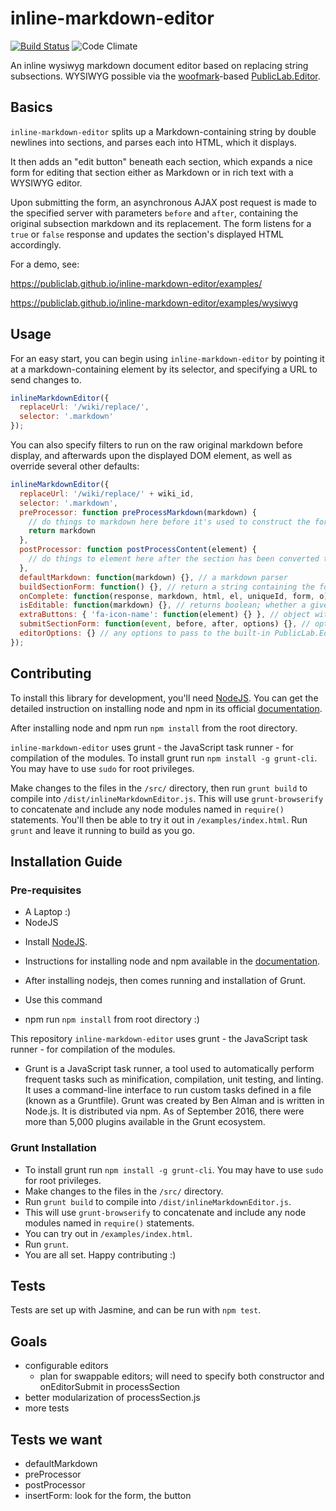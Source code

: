 # inline-markdown-editor

[![Build Status](https://travis-ci.org/publiclab/inline-markdown-editor.svg)](https://travis-ci.org/publiclab/inline-markdown-editor) ![Code Climate](https://codeclimate.com/github/publiclab/inline-markdown-editor/badges/gpa.svg)

An inline wysiwyg markdown document editor based on replacing string subsections. WYSIWYG possible via the [woofmark](https://github.com/bevacqua/woofmark)-based [PublicLab.Editor](https://github.com/publiclab/PublicLab.Editor).

## Basics

`inline-markdown-editor` splits up a Markdown-containing string by double newlines into sections, and parses each into HTML, which it displays. 

It then adds an "edit button" beneath each section, which expands a nice form for editing that section either as Markdown or in rich text with a WYSIWYG editor.

Upon submitting the form, an asynchronous AJAX post request is made to the specified server with parameters `before` and `after`, containing the original subsection markdown and its replacement. The form listens for a `true` or `false` response and updates the section's displayed HTML accordingly. 

For a demo, see:

https://publiclab.github.io/inline-markdown-editor/examples/
                                                           
https://publiclab.github.io/inline-markdown-editor/examples/wysiwyg


## Usage

For an easy start, you can begin using `inline-markdown-editor` by pointing it at a markdown-containing element by its selector, and specifying a URL to send changes to.

```js
inlineMarkdownEditor({
  replaceUrl: '/wiki/replace/',
  selector: '.markdown'
});
```

You can also specify filters to run on the raw original markdown before display, and afterwards upon the displayed DOM element, as well as override several other defaults:

```js
inlineMarkdownEditor({
  replaceUrl: '/wiki/replace/' + wiki_id,
  selector: '.markdown',
  preProcessor: function preProcessMarkdown(markdown) {
    // do things to markdown here before it's used to construct the form
    return markdown
  },
  postProcessor: function postProcessContent(element) {
    // do things to element here after the section has been converted to HTML and displayed
  },
  defaultMarkdown: function(markdown) {}, // a markdown parser
  buildSectionForm: function() {}, // return a string containing the form element
  onComplete: function(response, markdown, html, el, uniqueId, form, o) {}, // run on completing AJAX post
  isEditable: function(markdown) {}, // returns boolean; whether a given subsection should get an inline form; default skips HTML and horizontal rules
  extraButtons: { 'fa-icon-name': function(element) {} }, // object with keys of icon names for additional buttons with associated actions for each; returns jQuery element upon construction
  submitSectionForm: function(event, before, after, options) {}, // optional, to override the form submission handling for each subsection; before/after represent the text diff
  editorOptions: {} // any options to pass to the built-in PublicLab.Editor instance
});
```

## Contributing

To install this library for development, you'll need [NodeJS](https://nodejs.org). You can get the detailed instruction on installing node and npm in its official [documentation](https://docs.npmjs.com/getting-started/installing-node).

After installing node and npm run `npm install` from the root directory.

`inline-markdown-editor` uses grunt - the JavaScript task runner - for compilation of the modules. To install grunt run `npm install -g grunt-cli`. You may have to use `sudo` for root privileges.

Make changes to the files in the `/src/` directory, then run `grunt build` to compile into `/dist/inlineMarkdownEditor.js`. This will use `grunt-browserify` to concatenate and include any node modules named in `require()` statements. You'll then be able to try it out in `/examples/index.html`. Run `grunt` and leave it running to build as you go.

## Installation Guide

### Pre-requisites
* A Laptop :)
* NodeJS

 - Install [NodeJS](https://nodejs.org). 

 - Instructions for installing node and npm  available in the [documentation](https://nodejs.org/en/docs/).

- After installing nodejs, then comes running and installation of Grunt. 
- Use this command
- npm run `npm install` from root directory :)

This repository `inline-markdown-editor` uses grunt - the JavaScript task runner - for compilation of the modules.

- Grunt is a JavaScript task runner, a tool used to automatically perform frequent tasks such as minification, compilation, unit testing, and linting. It uses a command-line interface to run custom tasks defined in a file (known as a Gruntfile). Grunt was created by Ben Alman and is written in Node.js. It is distributed via npm. As of September 2016, there were more than 5,000 plugins available in the Grunt ecosystem.

### Grunt Installation

- To install grunt run `npm install -g grunt-cli`. You may have to use `sudo` for root privileges.
- Make changes to the files in the `/src/` directory.
- Run `grunt build` to compile into `/dist/inlineMarkdownEditor.js`.
- This will use `grunt-browserify` to concatenate and include any node modules named in `require()` statements.
- You can try out in `/examples/index.html`.
- Run `grunt`. 
 - You are all set. Happy contributing :)





## Tests

Tests are set up with Jasmine, and can be run with `npm test`.

## Goals

* configurable editors
  * plan for swappable editors; will need to specify both constructor and onEditorSubmit in processSection
* better modularization of processSection.js
* more tests

## Tests we want

* defaultMarkdown
* preProcessor
* postProcessor
* insertForm: look for the form, the button

